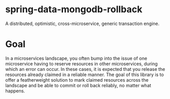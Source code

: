 # spring-data-mongodb-rollback
A distributed, optimistic, cross-microservice, generic transaction engine.

# Goal
In a microservices landscape, you often bump into the issue of one microservice having to reserve resources in other microservices, during which an error can occur. In these cases, it is expected that you release the resources already claimed in a reliable manner.
The goal of this library is to offer a featherweight solution to mark claimed resources across the landscape and be able to commit or roll back reliably, no matter what happens.
